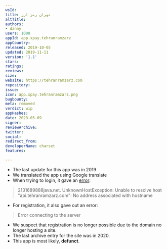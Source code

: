 ```yaml
---
wsId: 
title: تهران رمز ارز
altTitle: 
authors:
- danny
users: 1000
appId: app.xpay.tehranramzarz
appCountry: 
released: 2019-10-05
updated: 2019-11-11
version: '1.1'
stars: 
ratings: 
reviews: 
size: 
website: https://tehranramzarz.com
repository: 
issue: 
icon: app.xpay.tehranramzarz.png
bugbounty: 
meta: removed
verdict: wip
appHashes: 
date: 2023-05-09
signer: 
reviewArchive: 
twitter: 
social: 
redirect_from: 
developerName: charset
features: 

---
```


- The last update for this app was in 2019
- We translated the app using Google translate 
- When trying to login, it gave an [error](https://twitter.com/BitcoinWalletz/status/1655774990393053184): 

> 2131689888java.net. UnknownHostException: Unable to resolve host "api.tehranramzarz.com": No address associated with hostname

- For registration, it also gave out an error:

> Error connecting to the server

- We suspect that registration is no longer possible due to the domain no longer hosting a site. 
- The last archive entry for the site was in 2020. 
- This app is most likely, **defunct**.